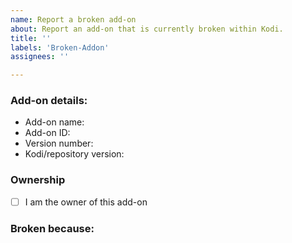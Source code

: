 ```yaml
---
name: Report a broken add-on
about: Report an add-on that is currently broken within Kodi.  
title: ''
labels: 'Broken-Addon'
assignees: ''

---
```



### Add-on details:
<!--- Provide some details of the broken add-on. -->
- Add-on name: 
- Add-on ID:
- Version number:
- Kodi/repository version:

<!--- EXAMPLE HOW TO FILL ADD-ON DETAILS:
- Add-on name: Global Search
- Add-on ID: script.globalsearch
- Version number: 8.0.0
- Kodi/repository version: Leia
-->

### Ownership
- [ ] I am the owner of this add-on

### Broken because:
<!--- Provide a short description/reason of why this add-on is broken. -->

